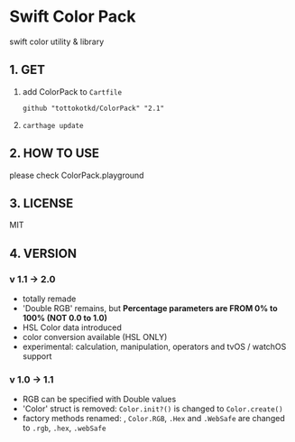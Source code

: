 # Swift Color Pack
swift color utility & library

## 1. GET
1. add ColorPack to `Cartfile`
    ```
    github "tottokotkd/ColorPack" "2.1"
    ```
2. `carthage update`

## 2. HOW TO USE
please check ColorPack.playground

## 3. LICENSE
MIT

## 4. VERSION
### v 1.1 -> 2.0
* totally remade
* 'Double RGB' remains, but **Percentage parameters are FROM 0% to 100% (NOT 0.0 to 1.0)** 
* HSL Color data introduced
* color conversion available (HSL ONLY)
* experimental: calculation, manipulation, operators and tvOS / watchOS support 

### v 1.0 -> 1.1
* RGB can be specified with Double values
* 'Color' struct is removed: `Color.init?()` is changed to `Color.create()`
* factory methods renamed: , `Color.RGB`, `.Hex` and `.WebSafe` are changed to `.rgb`, `.hex`, `.webSafe`
